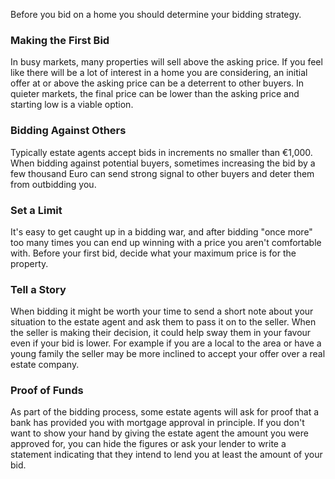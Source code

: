 
Before you bid on a home you should determine your bidding strategy.


### Making the First Bid


In busy markets, many properties will sell above the asking price. If you feel like there will be a lot of interest in a home you are considering,
 an initial offer at or above the asking price can be a deterrent to other buyers. In quieter markets, the final price can be lower than the asking price
 and starting low is a viable option. 
 


### Bidding Against Others


Typically estate agents accept bids in increments no smaller than €1,000. When bidding against potential buyers, sometimes increasing the bid by a few 
 thousand Euro can send strong signal to other buyers and deter them from outbidding you.
 


### Set a Limit


It's easy to get caught up in a bidding war, and after bidding "once more" too many times you can end up winning with a price you aren't comfortable with.
 Before your first bid, decide what your maximum price is for the property.
 


### Tell a Story


When bidding it might be worth your time to send a short note about your situation to the estate agent and ask them to pass it on to the seller. 
 When the seller is making their decision, it could help sway them in your favour even if your bid is lower. 
 For example if you are a local to the area or have a young family the seller may be more inclined to accept your offer over a real estate company. 
 


### Proof of Funds


As part of the bidding process, some estate agents will ask for proof that a bank has provided you with mortgage approval in principle. 
 If you don't want to show your hand by giving the estate agent the amount you were approved for, you can hide the figures or ask your lender to write a statement indicating 
 that they intend to lend you at least the amount of your bid.
 



